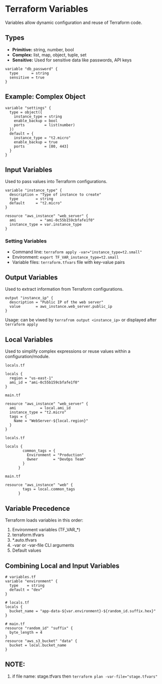 # Terraform Variables

Variables allow dynamic configuration and reuse of Terraform code.

## Types
- **Primitive:** string, number, bool
- **Complex:** list, map, object, tuple, set
- **Sensitive:** Used for sensitive data like passwords, API keys

```hcl
variable "db_password" {
  type      = string
  sensitive = true
}
```

## Example: Complex Object
```hcl
variable "settings" {
  type = object({
    instance_type = string
    enable_backup = bool
    ports         = list(number)
  })
  default = {
    instance_type = "t2.micro"
    enable_backup = true
    ports         = [80, 443]
  }
}
```

## Input Variables
Used to pass values into Terraform configurations.

```hcl
variable "instance_type" {
  description = "Type of instance to create"
  type        = string
  default     = "t2.micro"
}

resource "aws_instance" "web_server" {
  ami           = "ami-0c55b159cbfafe1f0"
  instance_type = var.instance_type
}
```

### Setting Variables
- Command line: `terraform apply -var="instance_type=t2.small"`
- Environment: `export TF_VAR_instance_type=t2.small`
- Variable files: `terraform.tfvars` file with key-value pairs

## Output Variables
Used to extract information from Terraform configurations.

```hcl
output "instance_ip" {
  description = "Public IP of the web server"
  value       = aws_instance.web_server.public_ip
}
```

Usage: can be viwed by `terrafrom output <instance_ip>` or displayed after `terraform apply`

## Local Variables
Used to simplify complex expressions or reuse values within a configuration/module.

```hcl
locals.tf

locals {
  region = "us-east-1"
  ami_id = "ami-0c55b159cbfafe1f0"
}

main.tf

resource "aws_instance" "web_server" {
  ami           = local.ami_id
  instance_type = "t2.micro"
  tags = {
    Name = "WebServer-${local.region}"
  }
}
```

```hcl
locals.tf

locals {
        common_tags = {
          Environment = "Production"
          Owner       = "DevOps Team"
        }
      }

main.tf

resource "aws_instance" "web" {
        tags = local.common_tags
      }
```

## Variable Precedence
Terraform loads variables in this order:
1. Environment variables (TF_VAR_*)
2. terraform.tfvars
3. *.auto.tfvars
4. -var or -var-file CLI arguments
5. Default values

## Combining Local and Input Variables
```hcl
# variables.tf
variable "environment" {
  type    = string
  default = "dev"
}

# locals.tf
locals {
  bucket_name = "app-data-${var.environment}-${random_id.suffix.hex}"
}

# main.tf
resource "random_id" "suffix" {
  byte_length = 4
}
resource "aws_s3_bucket" "data" {
  bucket = local.bucket_name
}
```

## NOTE:
1. if file name: stage.tfvars then ```terraform plan -var-file="stage.tfvars"```
